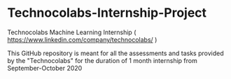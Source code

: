 # Technocolabs-Internship-Project
Technocolabs Machine Learning Internship ( https://www.linkedin.com/company/technocolabs/ )

This GitHub repository is meant for all the assessments and tasks provided by the "Technocolabs" for the duration of 1 month internship from September-October 2020
